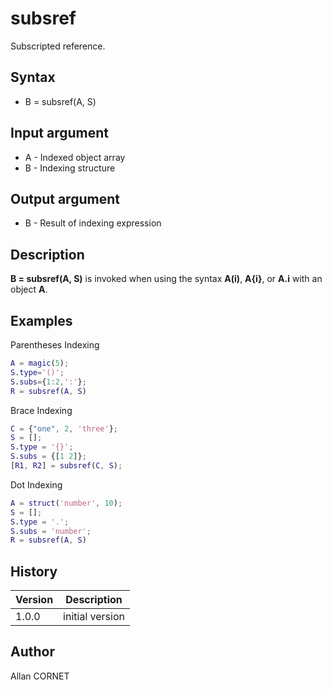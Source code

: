 # subsref

Subscripted reference.

## Syntax

- B = subsref(A, S)

## Input argument

- A - Indexed object array
- B - Indexing structure

## Output argument

- B - Result of indexing expression

## Description

  <p><b>B = subsref(A, S)</b> is invoked when using the syntax <b>A(i)</b>, <b>A{i}</b>, or <b>A.i</b> with an object <b>A</b>.</p>

## Examples

Parentheses Indexing

```matlab
A = magic(5);
S.type='()';
S.subs={1:2,':'};
R = subsref(A, S)
```

Brace Indexing

```matlab
C = {"one", 2, 'three'};
S = [];
S.type = '{}';
S.subs = {[1 2]};
[R1, R2] = subsref(C, S);
```

Dot Indexing

```matlab
A = struct('number', 10);
S = [];
S.type = '.';
S.subs = 'number';
R = subsref(A, S)
```

## History

| Version | Description     |
| ------- | --------------- |
| 1.0.0   | initial version |

## Author

Allan CORNET
